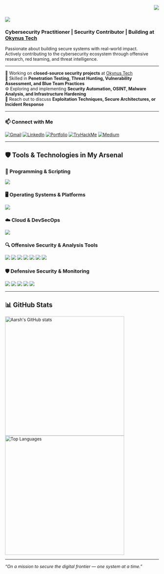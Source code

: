 <img align="right" src="https://visitor-badge.laobi.icu/badge?page_id=aarshx05.aarshx05" />

# <img src="https://readme-typing-svg.herokuapp.com/?font=Righteous&size=35&duration=4000&lines=Hey+There!;+I'm+Aarsh+Chaurasia;" />

### Cybersecurity Practitioner | Security Contributor | Building at [Okynus Tech](https://okynus.tech/)

Passionate about building secure systems with real-world impact.  
Actively contributing to the cybersecurity ecosystem through offensive research, red teaming, and threat intelligence.

---

🔐 Working on **closed-source security projects** at [Okynus Tech](https://okynus.tech/)  
🧠 Skilled in **Penetration Testing, Threat Hunting, Vulnerability Assessment, and Blue Team Practices**  
⚙️ Exploring and implementing **Security Automation, OSINT, Malware Analysis, and Infrastructure Hardening**  
💬 Reach out to discuss **Exploitation Techniques, Secure Architectures, or Incident Response**

---

### 📫 Connect with Me

[![Gmail](https://img.shields.io/badge/Gmail-333333?style=for-the-badge&logo=gmail&logoColor=red)](mailto:aarsh.chaurasia.201007@gmail.com)
[![LinkedIn](https://img.shields.io/badge/LinkedIn-0077B5?style=for-the-badge&logo=linkedin&logoColor=white)](https://www.linkedin.com/in/aarsh-chaurasia-03b46a270/)
[![Portfolio](https://img.shields.io/badge/Portfolio-FF5722?style=for-the-badge&logo=todoist&logoColor=white)](https://aarshc.me/)
[![TryHackMe](https://img.shields.io/badge/TryHackMe-1f1f1f?style=for-the-badge&logo=tryhackme&logoColor=00e5ff)](https://tryhackme.com/p/anonymouscipher)
[![Medium](https://img.shields.io/badge/Medium-000000?style=for-the-badge&logo=medium&logoColor=white)](https://medium.com/@aarsh.chaurasia.201007)


---

## 🛡️ Tools & Technologies in My Arsenal

### 🧠 Programming & Scripting
<img src="https://skillicons.dev/icons?i=python,bash,cpp,cs" />

### 🖥️ Operating Systems & Platforms
<img src="https://skillicons.dev/icons?i=kali,linux,ubuntu,powershell" />

### ☁️ Cloud & DevSecOps
<img src="https://skillicons.dev/icons?i=aws,gcp,docker,github,vscode" />

### 🔍 Offensive Security & Analysis Tools

<p>
  <img src="https://img.shields.io/badge/Burp%20Suite-ff5722?style=for-the-badge&logo=burpsuite&logoColor=white" />
  <img src="https://img.shields.io/badge/Metasploit-003A70?style=for-the-badge&logo=metasploit&logoColor=white" />
  <img src="https://img.shields.io/badge/Wireshark-1679A7?style=for-the-badge&logo=wireshark&logoColor=white" />
  <img src="https://img.shields.io/badge/Nmap-4780A0?style=for-the-badge&logo=nmap&logoColor=white" />
  <img src="https://img.shields.io/badge/OSINT%20Framework-darkgreen?style=for-the-badge" />
  <img src="https://img.shields.io/badge/Hydra-000000?style=for-the-badge" />
  <img src="https://img.shields.io/badge/John%20the%20Ripper-6c6c6c?style=for-the-badge" />
</p>

### 🛡️ Defensive Security & Monitoring

<p>
  <img src="https://img.shields.io/badge/Splunk-000000?style=for-the-badge&logo=splunk&logoColor=white" />
  <img src="https://img.shields.io/badge/Wazuh-0269A6?style=for-the-badge&logo=wazuh&logoColor=white" />
  <img src="https://img.shields.io/badge/Suricata-E30613?style=for-the-badge" />
  <img src="https://img.shields.io/badge/Snort-FC002E?style=for-the-badge" />
  <img src="https://img.shields.io/badge/ELK-005571?style=for-the-badge&logo=elasticstack&logoColor=white" />
</p>

---

## 📊 GitHub Stats

<img width=390 src="https://github-readme-stats.vercel.app/api?username=aarshx05&count_private=true&show_icons=true&theme=react&rank_icon=github&border_radius=10" alt="Aarsh's GitHub stats" />
<br/>
<img width=390 src="https://github-readme-stats.vercel.app/api/top-langs/?username=aarshx05&hide=HTML,C&langs_count=6&layout=compact&theme=react&border_radius=10" alt="Top Languages" />

---

_“On a mission to secure the digital frontier — one system at a time.”_
